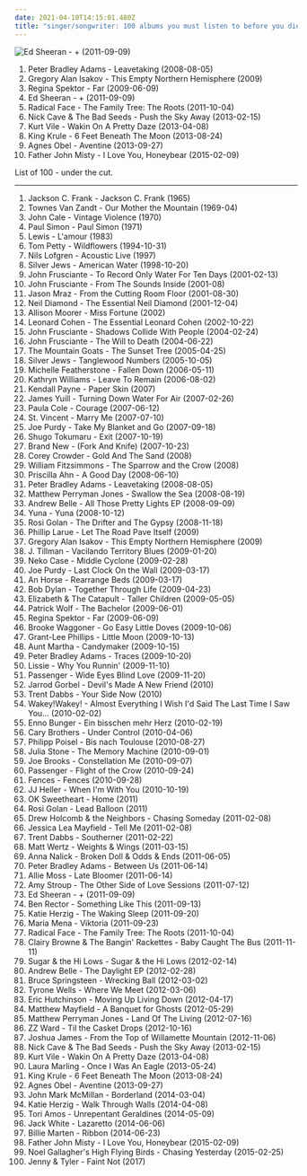 ```yaml
---
date: 2021-04-10T14:15:01.480Z
title: "singer/songwriter: 100 albums you must listen to before you die"
---
```

![Ed Sheeran - + (2011-09-09)](http://coverartarchive.org/release/94ad3a58-a1cc-46a3-acf4-9cb6c1d6f032/16111056293-500.jpg "Ed Sheeran - + (2011-09-09)")
<ol class="albums">
<li data-cover="http://coverartarchive.org/release/332b04a6-1a19-4d44-94c6-3c03e14f374b/15577515732-500.jpg" data-tags="pop, country, pop rock, americana, singer/songwriter, purchased 09, albums checked" role="button">Peter Bradley Adams - Leavetaking (2008-08-05)</li>
<li data-cover="http://coverartarchive.org/release/a9f1fa02-8290-449a-95ee-e88c53a3e60b/13153183313-500.jpg" data-tags="rock, singer-songwriter, acoustic, americana, adult contemporary, folk rock, singer/songwriter, gregory alan isakov" role="button">Gregory Alan Isakov - This Empty Northern Hemisphere (2009)</li>
<li data-cover="http://coverartarchive.org/release/8de3f2da-225f-49de-bb40-7a58e3bb0518/3715735677-500.jpg" data-tags="pop, piano, anti-folk, indie, alternative, indie pop, indie rock, 00s" role="button">Regina Spektor - Far (2009-06-09)</li>
<li data-cover="http://coverartarchive.org/release/94ad3a58-a1cc-46a3-acf4-9cb6c1d6f032/16111056293-500.jpg" data-tags="pop, british, acoustic, ed sheeran" role="button">Ed Sheeran - + (2011-09-09)</li>
<li data-cover="http://coverartarchive.org/release/a8eee5b4-e902-46fa-986d-0df69d360a58/2479688238-500.jpg" data-tags="indie, rock, alternative, folk, singer/songwriter, 2010s, 2011 albums, nettwerk records, canela fina, part i" role="button">Radical Face - The Family Tree: The Roots (2011-10-04)</li>
<li data-cover="http://coverartarchive.org/release/32d91075-4857-4d10-9c39-f8531caeaa2b/2962749999-500.jpg" data-tags="2010s, art rock" role="button">Nick Cave & The Bad Seeds - Push the Sky Away (2013-02-15)</li>
<li data-cover="http://coverartarchive.org/release/b62e3ec7-d6bb-43c6-8eb8-30d958d109d0/3846880817-500.jpg" data-tags="indie rock, indie, lo-fi, vinyl, matador records" role="button">Kurt Vile - Wakin On A Pretty Daze (2013-04-08)</li>
<li data-cover="http://coverartarchive.org/release/6c433abe-415f-47e5-9bfa-44fbafee151b/5084224967-500.jpg" data-tags="post-punk" role="button">King Krule - 6 Feet Beneath The Moon (2013-08-24)</li>
<li data-cover="http://coverartarchive.org/release/2d012e66-6759-485b-beb5-00532c46a386/8544215048-500.jpg" data-tags="folk, singer-songwriter, piano" role="button">Agnes Obel - Aventine (2013-09-27)</li>
<li data-cover="http://coverartarchive.org/release/5bad490b-2939-4955-955b-9280cf616473/9591833765-500.jpg" data-tags="folk, indie" role="button">Father John Misty - I Love You, Honeybear (2015-02-09)</li>
</ol>
List of 100 - under the cut.
<!-- more -->

_________________

<ol class="albums">
<li data-cover="https://img.discogs.com/WPZKH46hTDA9kaAQ0vzwZsDihJM=/fit-in/240x240/filters:strip_icc():format(jpeg):mode_rgb():quality(90)/discogs-images/R-1492912-1256845522.jpeg.jpg" data-tags="folk" role="button">
Jackson C. Frank - Jackson C. Frank (1965)
</li>
<li data-cover="https://img.discogs.com/5GB_YywyYox8jr8m1MAseKxL940=/fit-in/600x594/filters:strip_icc():format(jpeg):mode_rgb():quality(90)/discogs-images/R-2120652-1485622460-8194.jpeg.jpg" data-tags="singer-songwriter, folk, americana" role="button">
Townes Van Zandt - Our Mother the Mountain (1969-04)
</li>
<li data-cover="https://img.discogs.com/mEZJWBt4ebrznwBCtifb0xeE8Pw=/fit-in/600x596/filters:strip_icc():format(jpeg):mode_rgb():quality(90)/discogs-images/R-10470208-1498082862-7740.jpeg.jpg" data-tags="rock, art rock" role="button">
John Cale - Vintage Violence (1970)
</li>
<li data-cover="https://img.discogs.com/nqxkjMxnQAPyOKvXNQGD_HLz4No=/fit-in/600x596/filters:strip_icc():format(jpeg):mode_rgb():quality(90)/discogs-images/R-7113798-1490032853-4360.jpeg.jpg" data-tags="70s, folk" role="button">
Paul Simon - Paul Simon (1971)
</li>
<li data-cover="http://coverartarchive.org/release/501335fc-0fb6-4f9a-9a2d-ead1de59d81f/19312025559-500.jpg" data-tags="80s, ambient, singer/songwriter, 10s" role="button">
Lewis - L'amour (1983)
</li>
<li data-cover="http://coverartarchive.org/release/8126990b-62c2-459f-8319-ec5cab3524a6/8157450797-500.jpg" data-tags="rock, 90s" role="button">
Tom Petty - Wildflowers (1994-10-31)
</li>
<li data-cover="http://coverartarchive.org/release/20a90d98-5a6d-4241-bb86-8c694e84bc38/2324784717-500.jpg" data-tags="singer-songwriter" role="button">
Nils Lofgren - Acoustic Live (1997)
</li>
<li data-cover="https://img.discogs.com/n0rEsIRhAgZo9rDRLCP6Y3WxgnA=/fit-in/170x170/filters:strip_icc():format(jpeg):mode_rgb():quality(90)/discogs-images/R-368162-1104497072.jpg.jpg" data-tags="indie, 90s" role="button">
Silver Jews - American Water (1998-10-20)
</li>
<li data-cover="http://coverartarchive.org/release/d5f20f95-7347-4479-97e4-57046bc24d00/20385600250-500.jpg" data-tags="alternative, rock" role="button">
John Frusciante - To Record Only Water For Ten Days (2001-02-13)
</li>
<li data-cover="http://coverartarchive.org/release/62e05c98-34a5-40c3-8761-9d33220f6b3d/4912812860-500.jpg" data-tags="rock" role="button">
John Frusciante - From The Sounds Inside (2001-08)
</li>
<li data-cover="http://coverartarchive.org/release/6d8b01d8-f500-4e21-812c-56593c3f7169/1882705658-500.jpg" data-tags="pop, rock, acoustic, adult alternative, singer/songwriter, jason mraz, extended play" role="button">
Jason Mraz - From the Cutting Room Floor (2001-08-30)
</li>
<li data-cover="http://coverartarchive.org/release/00376013-5573-42c8-967c-ba10fd503b06/1855566767-500.jpg" data-tags="classic, singer/songwriter, pop/rock" role="button">
Neil Diamond - The Essential Neil Diamond (2001-12-04)
</li>
<li data-cover="https://img.discogs.com/A_rWNM4WweRlqWIaPdFztw-99dU=/fit-in/600x523/filters:strip_icc():format(jpeg):mode_rgb():quality(90)/discogs-images/R-1899344-1502770119-3973.jpeg.jpg" data-tags="female vocalists, alt-country" role="button">
Allison Moorer - Miss Fortune (2002)
</li>
<li data-cover="http://coverartarchive.org/release/e6050473-005e-43c4-a92b-2b5a19e3d85b/27487453451-500.jpg" data-tags="leonard cohen" role="button">
Leonard Cohen - The Essential Leonard Cohen (2002-10-22)
</li>
<li data-cover="http://coverartarchive.org/release/0c18d5dd-3e3d-459c-b647-80734819d072/20451673315-500.jpg" data-tags="alternative, experimental" role="button">
John Frusciante - Shadows Collide With People (2004-02-24)
</li>
<li data-cover="https://img.discogs.com/z2S_5gHnOplgRW32RtYNqoGmf-g=/fit-in/250x250/filters:strip_icc():format(jpeg):mode_rgb():quality(90)/discogs-images/R-4188253-1358358245-1790.jpeg.jpg" data-tags="alternative" role="button">
John Frusciante - The Will to Death (2004-06-22)
</li>
<li data-cover="http://coverartarchive.org/release/da425314-ecc7-4db3-a296-90942f172b18/28511522132-500.jpg" data-tags="indie" role="button">
The Mountain Goats - The Sunset Tree (2005-04-25)
</li>
<li data-cover="http://coverartarchive.org/release/cec076e7-e6f3-4a0c-8b3d-907dd0f2f2d3/3246614950-500.jpg" data-tags="pitchfork top albums 2005" role="button">
Silver Jews - Tanglewood Numbers (2005-10-05)
</li>
<li data-cover="http://coverartarchive.org/release/95303712-d3b2-4153-8da4-e45a37c7bea2/4517411459-500.jpg" data-tags="singer/songwriter" role="button">
Michelle Featherstone - Fallen Down (2006-05-11)
</li>
<li data-cover="https://img.discogs.com/lsGaykNRv9iRyEqnkBEe50nxgAo=/fit-in/600x597/filters:strip_icc():format(jpeg):mode_rgb():quality(90)/discogs-images/R-1786152-1458562836-9791.jpeg.jpg" data-tags="female vocalists, acoustic, 00s, singer/songwriter" role="button">
Kathryn Williams - Leave To Remain (2006-08-02)
</li>
<li data-cover="http://coverartarchive.org/release/101ea40b-2647-476f-96b9-711fdbbf610a/1262133327-500.jpg" data-tags="indie, christian, singer songwriter, singer/songwriter" role="button">
Kendall Payne - Paper Skin (2007)
</li>
<li data-cover="https://img.discogs.com/hLBq-Nmm040vEWoyAIKOidats1o=/fit-in/454x450/filters:strip_icc():format(jpeg):mode_rgb():quality(90)/discogs-images/R-1608369-1231930638.jpeg.jpg" data-tags="folktronica, electronica" role="button">
James Yuill - Turning Down Water For Air (2007-02-26)
</li>
<li data-cover="https://img.discogs.com/aaRYFPV2pd91HYaTWoNGXjO84rY=/fit-in/600x537/filters:strip_icc():format(jpeg):mode_rgb():quality(90)/discogs-images/R-2605099-1292786722.jpeg.jpg" data-tags="female vocalists" role="button">
Paula Cole - Courage (2007-06-12)
</li>
<li data-cover="http://coverartarchive.org/release/810b0381-38bd-3ff0-852c-38201bc04c28/22198290982-500.jpg" data-tags="indie pop" role="button">
St. Vincent - Marry Me (2007-07-10)
</li>
<li data-cover="http://coverartarchive.org/release/3cc35490-1ed9-4b17-8cb6-3b90a79bd780/5854154257-500.jpg" data-tags="purchased 09" role="button">
Joe Purdy - Take My Blanket and Go (2007-09-18)
</li>
<li data-cover="https://img.discogs.com/54qWLcwP9FForIDuDdu02Lcrw6Y=/fit-in/500x445/filters:strip_icc():format(jpeg):mode_rgb():quality(90)/discogs-images/R-1407331-1217045468.jpeg.jpg" data-tags="folk, folk pop" role="button">
Shugo Tokumaru - Exit (2007-10-19)
</li>
<li data-cover="http://coverartarchive.org/release/2019b20c-5d03-4541-bb53-5c15ee70d96a/9587442762-500.jpg" data-tags="alternative, alternative rock" role="button">
Brand New - (Fork And Knife) (2007-10-23)
</li>
<li data-cover="https://img.discogs.com/kuEs684bEpco-yD8mAv-DPY1mfE=/fit-in/355x355/filters:strip_icc():format(jpeg):mode_rgb():quality(90)/discogs-images/R-4324219-1432872188-4799.jpeg.jpg" data-tags="rock, country, folk, americana, christian, singer/songwriter" role="button">
Corey Crowder - Gold And The Sand (2008)
</li>
<li data-cover="https://img.discogs.com/w0H2wgK8G8AgXVhhAdV9ZRmnD_s=/fit-in/597x600/filters:strip_icc():format(jpeg):mode_rgb():quality(90)/discogs-images/R-2062653-1302342391.jpeg.jpg" data-tags="indie, folk" role="button">
William Fitzsimmons - The Sparrow and the Crow (2008)
</li>
<li data-cover="http://coverartarchive.org/release/e2571a99-f9f8-4fa1-bdd2-22740cdcb31f/26625457519-500.jpg" data-tags="folk, female vocalists, female vocalist" role="button">
Priscilla Ahn - A Good Day (2008-06-10)
</li>
<li data-cover="http://coverartarchive.org/release/332b04a6-1a19-4d44-94c6-3c03e14f374b/15577515732-500.jpg" data-tags="pop, country, pop rock, americana, singer/songwriter, purchased 09, albums checked" role="button">
Peter Bradley Adams - Leavetaking (2008-08-05)
</li>
<li data-cover="https://img.discogs.com/eiLB1tHHlrLlrKx5AJsxI4arq3w=/fit-in/450x449/filters:strip_icc():format(jpeg):mode_rgb():quality(90)/discogs-images/R-5008962-1382016688-2352.jpeg.jpg" data-tags="rock, alternative, gospel, singer/songwriter, good album" role="button">
Matthew Perryman Jones - Swallow the Sea (2008-08-19)
</li>
<li data-cover="http://coverartarchive.org/release/1595b1f0-4940-48ee-973a-d0ac11a30f18/1614148391-500.jpg" data-tags="pop, singer/songwriter" role="button">
Andrew Belle - All Those Pretty Lights EP (2008-09-09)
</li>
<li data-cover="http://coverartarchive.org/release/38c22892-07d3-4206-9796-3e10a173acab/18602356812-500.jpg" data-tags="pop, rock, folk, female vocalists, acoustic, adult alternative, singer/songwriter" role="button">
Yuna - Yuna (2008-10-12)
</li>
<li data-cover="https://img.discogs.com/7KuC4DIsL8hgK53IgCfgUOZpUWc=/fit-in/600x523/filters:strip_icc():format(jpeg):mode_rgb():quality(90)/discogs-images/R-2399440-1430916091-1878.jpeg.jpg" data-tags="pop, singer/songwriter" role="button">
Rosi Golan - The Drifter and The Gypsy (2008-11-18)
</li>
<li data-cover="https://img.discogs.com/JfgVyjDJBDvVUxVjDDs_qd8Zvvo=/fit-in/600x600/filters:strip_icc():format(jpeg):mode_rgb():quality(90)/discogs-images/R-6512283-1433857196-3801.jpeg.jpg" data-tags="pop, rock, gospel, singer/songwriter, discoverockult" role="button">
Phillip Larue - Let The Road Pave Itself (2009)
</li>
<li data-cover="http://coverartarchive.org/release/a9f1fa02-8290-449a-95ee-e88c53a3e60b/13153183313-500.jpg" data-tags="rock, singer-songwriter, acoustic, americana, adult contemporary, folk rock, singer/songwriter, gregory alan isakov" role="button">
Gregory Alan Isakov - This Empty Northern Hemisphere (2009)
</li>
<li data-cover="https://img.discogs.com/6V_FyQBaT6RPKcw4_kbWcTeKJUA=/fit-in/600x538/filters:strip_icc():format(jpeg):mode_rgb():quality(90)/discogs-images/R-1945137-1384273315-9746.jpeg.jpg" data-tags="folk, indie, singer-songwriter" role="button">
J. Tillman - Vacilando Territory Blues (2009-01-20)
</li>
<li data-cover="http://coverartarchive.org/release/05472483-8124-3552-93dd-b3c6d1e106fa/22402218939-500.jpg" data-tags="alt-country, indie rock" role="button">
Neko Case - Middle Cyclone (2009-02-28)
</li>
<li data-cover="https://img.discogs.com/26uE42hTSzfN0zgSahfUfjaeevw=/fit-in/500x500/filters:strip_icc():format(jpeg):mode_rgb():quality(90)/discogs-images/R-5773739-1402266022-5004.jpeg.jpg" data-tags="indie, rock, singer-songwriter, singer/songwriter, southern songwriter" role="button">
Joe Purdy - Last Clock On the Wall (2009-03-17)
</li>
<li data-cover="https://img.discogs.com/R158BrDHD5-oNpjDqUrF16JwLls=/fit-in/200x175/filters:strip_icc():format(jpeg):mode_rgb():quality(90)/discogs-images/R-2377081-1280466314.jpeg.jpg" data-tags="indie, indie pop" role="button">
An Horse - Rearrange Beds (2009-03-17)
</li>
<li data-cover="https://img.discogs.com/0p4IeHnrBKzwZbaUP2XNQnSMdbY=/fit-in/300x300/filters:strip_icc():format(jpeg):mode_rgb():quality(90)/discogs-images/R-4328080-1361870851-6165.jpeg.jpg" data-tags="rock, folk, folk rock, 00s" role="button">
Bob Dylan - Together Through Life (2009-04-23)
</li>
<li data-cover="https://img.discogs.com/We_a_pFN9Cnw_sFfwxbPvP15Nqg=/fit-in/500x500/filters:strip_icc():format(jpeg):mode_rgb():quality(90)/discogs-images/R-2157499-1267107523.jpeg.jpg" data-tags="singer-songwriter" role="button">
Elizabeth & The Catapult - Taller Children (2009-05-05)
</li>
<li data-cover="http://coverartarchive.org/release/4f8f41d4-895d-488d-95d0-7daec079bcd1/21698152605-500.jpg" data-tags="indie, alternative, folk, epic, fucking epic" role="button">
Patrick Wolf - The Bachelor (2009-06-01)
</li>
<li data-cover="http://coverartarchive.org/release/8de3f2da-225f-49de-bb40-7a58e3bb0518/3715735677-500.jpg" data-tags="pop, piano, anti-folk, indie, alternative, indie pop, indie rock, 00s" role="button">
Regina Spektor - Far (2009-06-09)
</li>
<li data-cover="https://img.discogs.com/LC2SRQLuP5xz9BTK-csXSnnjbBs=/fit-in/350x350/filters:strip_icc():format(jpeg):mode_rgb():quality(90)/discogs-images/R-3151616-1318152940.jpeg.jpg" data-tags="rock, singer/songwriter, purchased 09, 2009 releases" role="button">
Brooke Waggoner - Go Easy Little Doves (2009-10-06)
</li>
<li data-cover="https://img.discogs.com/g7VXrggSZALYroLwQTUuG6JxVjs=/fit-in/300x300/filters:strip_icc():format(jpeg):mode_rgb():quality(90)/discogs-images/R-3162005-1318587681.jpeg.jpg" data-tags="rock, country, americana, adult alternative, singer/songwriter" role="button">
Grant-Lee Phillips - Little Moon (2009-10-13)
</li>
<li data-cover="https://img.discogs.com/km9kc6Dn1_WkiAftIq26jx_JHQ0=/fit-in/600x600/filters:strip_icc():format(jpeg):mode_rgb():quality(90)/discogs-images/R-3508028-1333214532.jpeg.jpg" data-tags="rock, singer/songwriter" role="button">
Aunt Martha - Candymaker (2009-10-15)
</li>
<li data-cover="http://coverartarchive.org/release/52b09877-7cbb-4238-b12e-a3481d081602/7761759003-500.jpg" data-tags="folk" role="button">
Peter Bradley Adams - Traces (2009-10-20)
</li>
<li data-cover="https://img.discogs.com/hR5wriKFyLVfgomJGY0kCvRelNA=/fit-in/600x600/filters:strip_icc():format(jpeg):mode_rgb():quality(90)/discogs-images/R-2135999-1265980968.jpeg.jpg" data-tags="female vocalists" role="button">
Lissie - Why You Runnin' (2009-11-10)
</li>
<li data-cover="http://coverartarchive.org/release/7b7dccac-3336-4fe8-9cca-b573cbf509a1/25242897640-500.jpg" data-tags="acoustic, adult alternative, folk rock, singer/songwriter, 2009 albums" role="button">
Passenger - Wide Eyes Blind Love (2009-11-20)
</li>
<li data-cover="https://img.discogs.com/IIa8MRqLOboH7-hv_VVUiMFMHKM=/fit-in/600x600/filters:strip_icc():format(jpeg):mode_rgb():quality(90)/discogs-images/R-10028023-1490377324-4364.jpeg.jpg" data-tags="rock, country, americana, adult alternative, singer/songwriter, the devil and the deep blue sea, just another folk singer, the way you look, the merch grrls, teh typos" role="button">
Jarrod Gorbel - Devil's Made A New Friend (2010)
</li>
<li data-cover="http://coverartarchive.org/release/82467bfc-dc71-417c-9810-8e0d0c622606/25731845482-500.jpg" data-tags="pop, rock, singer/songwriter" role="button">
Trent Dabbs - Your Side Now (2010)
</li>
<li data-cover="https://img.discogs.com/LpgTn_0p-KGSbeUana5uLiF8wIg=/fit-in/600x604/filters:strip_icc():format(jpeg):mode_rgb():quality(90)/discogs-images/R-11667002-1520330340-3120.jpeg.jpg" data-tags="pop, rock, alternative, adult alternative, male vocalists, singer/songwriter, albums i covet" role="button">
Wakey!Wakey! - Almost Everything I Wish I'd Said The Last Time I Saw You... (2010-02-02)
</li>
<li data-cover="https://img.discogs.com/Td1e-2zMFjbi7TrkIEN0WU3_7w0=/fit-in/600x541/filters:strip_icc():format(jpeg):mode_rgb():quality(90)/discogs-images/R-2272246-1273667073.jpeg.jpg" data-tags="singer-songwriter, deutsch, german, singer/songwriter, perlen deutschsprachiger popmusik, klavier, ostfriesland, pianopop" role="button">
Enno Bunger - Ein bisschen mehr Herz (2010-02-19)
</li>
<li data-cover="http://coverartarchive.org/release/60f3ff51-abd2-4423-b3d1-7918699c1768/19969656469-500.jpg" data-tags="rock, alternative, britpop, adult alternative, singer/songwriter, must listen, start to finish albums, bestof2010, purchased 2010, gary brothers  coldplay  the thriving, easya" role="button">
Cary Brothers - Under Control (2010-04-06)
</li>
<li data-cover="https://img.discogs.com/TfxRFG2a8jt0huysa7bKL_aEzmI=/fit-in/600x600/filters:strip_icc():format(jpeg):mode_rgb():quality(90)/discogs-images/R-2682039-1606551917-8470.jpeg.jpg" data-tags="deutsch, singer/songwriter, liebe, herz, tanzen, sucht, micha, poisel, geliebt, maat, nur mit dir, komm zurueck, micha maat, der moment, stille der nacht, zeig mir den weg" role="button">
Philipp Poisel - Bis nach Toulouse (2010-08-27)
</li>
<li data-cover="http://coverartarchive.org/release/f47659a4-4a7c-4995-95f7-42cd9419ba7b/11616480516-500.jpg" data-tags="pop, rock, folk, pop rock, singer/songwriter, 10s, 2010 releases" role="button">
Julia Stone - The Memory Machine (2010-09-01)
</li>
<li data-cover="https://img.discogs.com/KLorm1yyUJbaSpsHn15HuyTKqMw=/fit-in/600x600/filters:strip_icc():format(jpeg):mode_rgb():quality(90)/discogs-images/R-10881531-1505867459-9205.jpeg.jpg" data-tags="indie, singer/songwriter, joe brooks" role="button">
Joe Brooks - Constellation Me (2010-09-07)
</li>
<li data-cover="http://coverartarchive.org/release/6dddb06c-9763-488f-bb3d-c89a72bcedf8/6531947728-500.jpg" data-tags="folk, indie" role="button">
Passenger - Flight of the Crow (2010-09-24)
</li>
<li data-cover="http://coverartarchive.org/release/da682c09-f95b-4d04-a513-52302ab7a159/25790795847-500.jpg" data-tags="indie, rock, alternative, singer/songwriter, bands i have seen, flippin good" role="button">
Fences - Fences (2010-09-28)
</li>
<li data-cover="https://img.discogs.com/PPVI305NjQuK6wyp788N1nd9JDA=/fit-in/600x600/filters:strip_icc():format(jpeg):mode_rgb():quality(90)/discogs-images/R-7963702-1452529296-3469.jpeg.jpg" data-tags="rock, singer/songwriter" role="button">
JJ Heller - When I'm With You (2010-10-19)
</li>
<li data-cover="http://coverartarchive.org/release/58e8532c-f4e8-4b7f-a401-6f2a1bc01765/18412169178-500.jpg" data-tags="pop, rock, singer/songwriter" role="button">
OK Sweetheart - Home (2011)
</li>
<li data-cover="http://coverartarchive.org/release/6865890b-4aa4-4703-850e-1fbefb331ba9/17903054744-500.jpg" data-tags="pop, singer/songwriter, 2011 releases" role="button">
Rosi Golan - Lead Balloon (2011)
</li>
<li data-cover="https://img.discogs.com/HlGX8cg_m8T89amTmpqjivFaOgY=/fit-in/600x600/filters:strip_icc():format(jpeg):mode_rgb():quality(90)/discogs-images/R-3801827-1344974912-3808.jpeg.jpg" data-tags="rock, country, adult alternative, alternative country, singer/songwriter, toevoegen mm" role="button">
Drew Holcomb & the Neighbors - Chasing Someday (2011-02-08)
</li>
<li data-cover="http://coverartarchive.org/release/deb229d3-798c-4bd6-a1d6-aa6b3219426a/2044238129-500.jpg" data-tags="rock, alternative, indie rock, adult alternative, singer/songwriter, 2011 releases" role="button">
Jessica Lea Mayfield - Tell Me (2011-02-08)
</li>
<li data-cover="http://coverartarchive.org/release/551d729c-f624-4c45-9198-3882e6b51ea9/1386321608-500.jpg" data-tags="rock, singer/songwriter" role="button">
Trent Dabbs - Southerner (2011-02-22)
</li>
<li data-cover="https://img.discogs.com/D85OUNqlEKZWA3DIhUdglvkl0xI=/fit-in/300x300/filters:strip_icc():format(jpeg):mode_rgb():quality(90)/discogs-images/R-4814796-1377312480-9842.jpeg.jpg" data-tags="pop, rock, pop rock, acoustic, adult alternative, singer/songwriter, relevant magazine" role="button">
Matt Wertz - Weights & Wings (2011-03-15)
</li>
<li data-cover="http://coverartarchive.org/release/d2c4b353-d004-4226-9bde-c5dd07cb1f0f/25831858893-500.jpg" data-tags="pop" role="button">
Anna Nalick - Broken Doll & Odds & Ends (2011-06-05)
</li>
<li data-cover="https://img.discogs.com/IP4Oz08J76o6CJE2sJR1jwuDn_Y=/fit-in/222x200/filters:strip_icc():format(jpeg):mode_rgb():quality(90)/discogs-images/R-6426015-1442527754-3223.jpeg.jpg" data-tags="rock, singer/songwriter, albums checked" role="button">
Peter Bradley Adams - Between Us (2011-06-14)
</li>
<li data-cover="https://img.discogs.com/mUZ6ZzPatNelTcbQFvfNzsBcE1U=/fit-in/500x500/filters:strip_icc():format(jpeg):mode_rgb():quality(90)/discogs-images/R-7819567-1486781418-9780.jpeg.jpg" data-tags="pop, female vocalists, singer-songwriter, singer/songwriter" role="button">
Allie Moss - Late Bloomer (2011-06-14)
</li>
<li data-cover="http://coverartarchive.org/release/5d5d3a6a-f7e8-434c-82f2-7e7085725182/9777802110-500.jpg" data-tags="pop, rock, folk, folk-pop, singer/songwriter" role="button">
Amy Stroup - The Other Side of Love Sessions (2011-07-12)
</li>
<li data-cover="http://coverartarchive.org/release/94ad3a58-a1cc-46a3-acf4-9cb6c1d6f032/16111056293-500.jpg" data-tags="pop, british, acoustic, ed sheeran" role="button">
Ed Sheeran - + (2011-09-09)
</li>
<li data-cover="http://coverartarchive.org/release/720f02d6-d2a2-46fb-b3aa-94c6f6f1951f/12858845234-500.jpg" data-tags="pop, rock, adult alternative, christian, singer/songwriter" role="button">
Ben Rector - Something Like This (2011-09-13)
</li>
<li data-cover="http://coverartarchive.org/release/93e4343c-0551-4e0c-b581-e6e6bf7e8799/2516153143-500.jpg" data-tags="rock" role="button">
Katie Herzig - The Waking Sleep (2011-09-20)
</li>
<li data-cover="http://coverartarchive.org/release/40ad926e-0aa5-476d-9640-fed5f95d8ede/3990865020-500.jpg" data-tags="maria mena" role="button">
Maria Mena - Viktoria (2011-09-23)
</li>
<li data-cover="http://coverartarchive.org/release/a8eee5b4-e902-46fa-986d-0df69d360a58/2479688238-500.jpg" data-tags="indie, rock, alternative, folk, singer/songwriter, 2010s, 2011 albums, nettwerk records, canela fina, part i" role="button">
Radical Face - The Family Tree: The Roots (2011-10-04)
</li>
<li data-cover="http://coverartarchive.org/release/7ab2c4b4-7d6c-4a1a-aa0a-9cc4ec53ac05/5002999584-500.jpg" data-tags="rock, soul, indie pop, indie rock, australian, r&b, blues rock, singer/songwriter, australian indie, bluesy rock, souful, souful house" role="button">
Clairy Browne & The Bangin' Rackettes - Baby Caught The Bus (2011-11-11)
</li>
<li data-cover="https://img.discogs.com/rbGI78zrEhgiX9HI1Fis8sQ4dgw=/fit-in/355x315/filters:strip_icc():format(jpeg):mode_rgb():quality(90)/discogs-images/R-4446080-1365097558-8598.jpeg.jpg" data-tags="soul, singer-songwriter, r&b, singer/songwriter" role="button">
Sugar & the Hi Lows - Sugar & the Hi Lows (2012-02-14)
</li>
<li data-cover="http://coverartarchive.org/release/b7c9e6af-e71b-41ba-b9f7-46db025d4874/5636259875-500.jpg" data-tags="pop, rock, singer/songwriter" role="button">
Andrew Belle - The Daylight EP (2012-02-28)
</li>
<li data-cover="http://coverartarchive.org/release/86605a1f-3dce-48ba-b486-7ad920ec219d/11706495643-500.jpg" data-tags="rock" role="button">
Bruce Springsteen - Wrecking Ball (2012-03-02)
</li>
<li data-cover="http://coverartarchive.org/release/05cd1cdd-1098-461a-8e2f-70eebd8c5ffc/835544029-500.jpg" data-tags="pop, singer/songwriter, pop/rock" role="button">
Tyrone Wells - Where We Meet (2012-03-06)
</li>
<li data-cover="https://img.discogs.com/rkWXb0bdSsMkx0j3NhLAY-w1dO4=/fit-in/400x400/filters:strip_icc():format(jpeg):mode_rgb():quality(90)/discogs-images/R-4877333-1378213829-3953.jpeg.jpg" data-tags="pop, rock, adult alternative, singer/songwriter" role="button">
Eric Hutchinson - Moving Up Living Down (2012-04-17)
</li>
<li data-cover="http://coverartarchive.org/release/ca2bb5d8-fb19-488d-8604-091e1f05dcf9/16203815581-500.jpg" data-tags="rock, singer/songwriter" role="button">
Matthew Mayfield - A Banquet for Ghosts (2012-05-29)
</li>
<li data-cover="http://coverartarchive.org/release/26d8a64f-a315-4a53-a6a0-5ddc6c3b0a6d/2456209840-500.jpg" data-tags="rock, alternative, singer/songwriter" role="button">
Matthew Perryman Jones - Land Of The Living (2012-07-16)
</li>
<li data-cover="http://coverartarchive.org/release/fdf96f46-d713-4a5b-9e8c-8903b4eef5da/2961251065-500.jpg" data-tags="rock, soul" role="button">
ZZ Ward - Til the Casket Drops (2012-10-16)
</li>
<li data-cover="http://coverartarchive.org/release/c0b1f6c7-bd00-4f08-9877-3da87d378d3a/9389935397-500.jpg" data-tags="indie, rock, alternative, folk, acoustic, singer/songwriter" role="button">
Joshua James - From the Top of Willamette Mountain (2012-11-06)
</li>
<li data-cover="http://coverartarchive.org/release/32d91075-4857-4d10-9c39-f8531caeaa2b/2962749999-500.jpg" data-tags="2010s, art rock" role="button">
Nick Cave & The Bad Seeds - Push the Sky Away (2013-02-15)
</li>
<li data-cover="http://coverartarchive.org/release/b62e3ec7-d6bb-43c6-8eb8-30d958d109d0/3846880817-500.jpg" data-tags="indie rock, indie, lo-fi, vinyl, matador records" role="button">
Kurt Vile - Wakin On A Pretty Daze (2013-04-08)
</li>
<li data-cover="http://coverartarchive.org/release/bf301708-c09d-4005-b029-65840a08f37f/15696299805-500.jpg" data-tags="folk, contemporary folk, americana, indie folk" role="button">
Laura Marling - Once I Was An Eagle (2013-05-24)
</li>
<li data-cover="http://coverartarchive.org/release/6c433abe-415f-47e5-9bfa-44fbafee151b/5084224967-500.jpg" data-tags="post-punk" role="button">
King Krule - 6 Feet Beneath The Moon (2013-08-24)
</li>
<li data-cover="http://coverartarchive.org/release/2d012e66-6759-485b-beb5-00532c46a386/8544215048-500.jpg" data-tags="folk, singer-songwriter, piano" role="button">
Agnes Obel - Aventine (2013-09-27)
</li>
<li data-cover="http://coverartarchive.org/release/d908c7da-75ed-425d-989c-6bf9bf8051f2/25736462144-500.jpg" data-tags="indie, alternative rock, folk, christian rock, male vocalists, worship, singer/songwriter, ccm, christian & gospel" role="button">
John Mark McMillan - Borderland (2014-03-04)
</li>
<li data-cover="http://coverartarchive.org/release/b3e58589-dff3-4ec3-9687-956ce3270855/6989496026-500.jpg" data-tags="rock, alternative, singer/songwriter" role="button">
Katie Herzig - Walk Through Walls (2014-04-08)
</li>
<li data-cover="http://coverartarchive.org/release/fcd44a2b-3e3f-4e7f-8af2-e553fa6a603f/7296590031-500.jpg" data-tags="alternative pop" role="button">
Tori Amos - Unrepentant Geraldines (2014-05-09)
</li>
<li data-cover="http://coverartarchive.org/release/b5139eff-0ce6-428e-a96f-6653a68af7a2/8249629063-500.jpg" data-tags="alternative rock, blues rock, rock, garage rock" role="button">
Jack White - Lazaretto (2014-06-06)
</li>
<li data-cover="https://img.discogs.com/6JExVIEogfQ3HqMk_LOU5WeKvco=/fit-in/600x621/filters:strip_icc():format(jpeg):mode_rgb():quality(90)/discogs-images/R-7817389-1449412453-5963.jpeg.jpg" data-tags="female vocalists, singer/songwriter" role="button">
Billie Marten - Ribbon (2014-06-23)
</li>
<li data-cover="http://coverartarchive.org/release/5bad490b-2939-4955-955b-9280cf616473/9591833765-500.jpg" data-tags="folk, indie" role="button">
Father John Misty - I Love You, Honeybear (2015-02-09)
</li>
<li data-cover="http://coverartarchive.org/release/3bf10c9b-79eb-46d4-9b00-615bf2d91ce5/9171464486-500.jpg" data-tags="alternative rock" role="button">
Noel Gallagher's High Flying Birds - Chasing Yesterday (2015-02-25)
</li>
<li data-cover="http://coverartarchive.org/release/d797d643-05ff-4b06-ba7f-dd8df6762904/16232859825-500.jpg" data-tags="rock, gospel, singer/songwriter" role="button">
Jenny & Tyler - Faint Not (2017)
</li>
</ol>